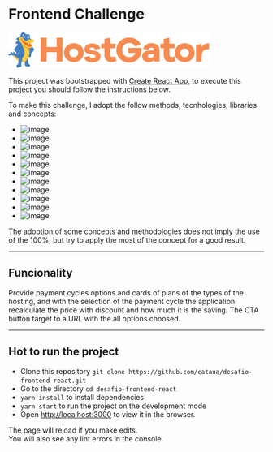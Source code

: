 # Frontend Challenge

![image](./repo_assets/hostgator-logo.svg)

This project was bootstrapped with [Create React App](https://github.com/facebook/create-react-app), to execute this project you should follow the instructions below.

To make this challenge, I adopt the follow methods, tecnhologies, libraries and concepts:
* ![image](https://img.shields.io/badge/ReactJS@17.0.1-61DBFB)
* ![image](https://img.shields.io/badge/React%20Scripts@4.0.1-61DBFB)
* ![image](https://img.shields.io/badge/React%20Hooks-blue)
* ![image](https://img.shields.io/badge/Styled%20Components@5.2.1-blue)
* ![image](https://img.shields.io/badge/React%20Test%20Renderer@17.0.1-3c3c3c)
* ![image](https://img.shields.io/badge/Material%20UI@4.11.2-blue)
* ![image](https://img.shields.io/badge/SwiperJS@6.4.5-6332f6)
* ![image](https://img.shields.io/badge/Axios@0.21.1-3c3c3c)
* ![image](https://img.shields.io/badge/Webfont%20Loader@1.6.28-3c3c3c)
* ![image](https://img.shields.io/badge/CLEAN%20CODE-f18500)
* ![image](https://img.shields.io/badge/SOLID-f18500)

The adoption of some concepts and methodologies does not imply the use of the 100%, but try to apply the most of the concept for a good result.


___
## Funcionality 

Provide payment cycles options and cards of plans of the types of the hosting, and with the selection of the payment cycle the application recalculate the price with discount and how much it is the saving. The CTA button target to a URL with the all options choosed.


___
## Hot to run the project

* Clone this repository `git clone https://github.com/cataua/desafio-frontend-react.git`
* Go to the directory `cd desafio-frontend-react`
* `yarn install` to install dependencies
* `yarn start` to run the project on the development mode
* Open [http://localhost:3000](https://localhost:3000) to view it in the browser.

The page will reload if you make edits.\
You will also see any lint errors in the console.